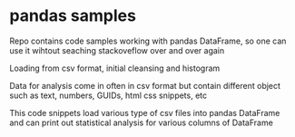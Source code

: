 # pandas samples

Repo contains code samples working with pandas DataFrame, so  one can use it wihtout seaching stackoveflow over and over again
 
Loading from csv format, initial cleansing and histogram

Data for analysis come in often in csv format but contain different object such as text, numbers, GUIDs, html css snippets, etc

This code snippets load various type of csv files into pandas DataFrame and can print out statistical analysis for various columns of DataFrame


